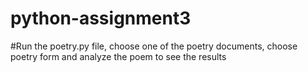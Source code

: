 # python-assignment3

#Run the poetry.py file, choose one of the poetry documents, choose poetry form and analyze the poem to see the results
